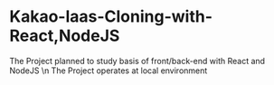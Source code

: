 # Kakao-laas-Cloning-with-React,NodeJS

The Project planned to study basis of front/back-end with React and NodeJS \n
The Project operates at local environment
